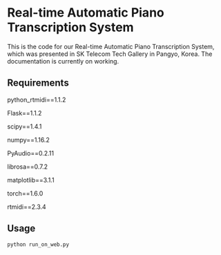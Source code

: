 Real-time Automatic Piano Transcription System
=======

This is the code for our Real-time Automatic Piano Transcription System, which was presented in SK Telecom Tech Gallery in Pangyo, Korea.
The documentation is currently on working.

Requirements
------
python_rtmidi==1.1.2

Flask==1.1.2

scipy==1.4.1

numpy==1.16.2

PyAudio==0.2.11

librosa==0.7.2

matplotlib==3.1.1

torch==1.6.0

rtmidi==2.3.4


Usage
-----
```python run_on_web.py ```
